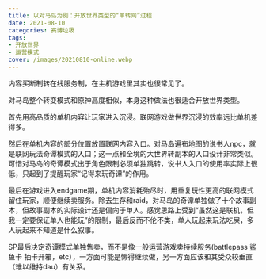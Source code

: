 ```yaml
---
title: 以对马岛为例：开放世界类型的“单转网”过程
date: 2021-08-10
categories: 赛博垃圾
tags: 
- 开放世界
- 运营模式
cover: /images/20210810-online.webp
---
```


内容买断制转在线服务制，在主机游戏里其实也很常见了。

<!--more-->

对马岛整个转变模式和原神高度相似，本身这种做法也很适合开放世界类型。

 

首先用高品质的单机内容让玩家进入沉浸。联网游戏做世界沉浸的效率远比单机差得多。

 

然后在单机内容的部分位置放置联网内容入口。对马岛遍布地图的说书人npc，就是联网玩法奇谭模式的入口；这一点和全境的大世界转副本的入口设计非常类似。可惜对马岛的奇谭模式出于角色限制必须单独跳转，说书人入口的使用率实际上很低，只起到了提醒玩家“记得来玩奇谭”的作用。

 

最后在游戏进入endgame期，单机内容消耗殆尽时，用重复玩性更高的联网模式留住玩家，顺便继续卖服务。除去生存和raid，对马岛的奇谭单独做了十个故事副本，但故事副本的实际设计还是偏向于单人。感觉思路上受到“虽然这是联机，但我一定要保证单人也能玩”的限制，最后反而不伦不类，单人玩起来玩法吃屎，多人玩起来不知道是什么叙事。

 

SP最后决定奇谭模式单独售卖，而不是像一般运营游戏卖持续服务(battlepass 鲨鱼卡 抽卡开箱，etc），一方面可能是懒得继续做，另一方面应该和其受众较垂直（难以维持dau）有关系。

  <br/>
